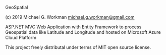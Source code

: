 GeoSpatial

(c) 2019 Michael G. Workman michael.g.workman@gmail.com

ASP.NET MVC Web Application with Entity Framework to process Geospatial data like Latitude and Longitude 
and hosted on Microsoft Azure Cloud Platform

This project freely distributal under terms of MIT open source license.
